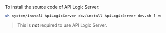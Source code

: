 To install the source code of API Logic Server:

```bash
sh system/install-ApiLogicServer-dev/install-ApiLogicServer-dev.sh [ vscode | charm | x ]
```

> This is ***not*** required to use API Logic Server.
